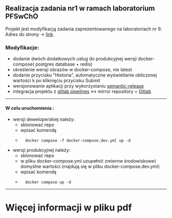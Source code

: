 ## Realizacja zadania nr1 w ramach laboratorium PFSwChO

Projekt jest modyfikacją zadania zaprezentowanego na laboratoriach nr 9.
Adres do strony -> [link](http://129.159.252.127/).

### Modyfikacje:

- dodanie dwóch dodatkowych usług do produkcyjnej wersji docker-compose( postgres database + redis)
- określenie wersji obrazów w docker-compose, nie latest
- dodanie przycisku "Historia", automatyczne wyświetlanie obliczonej wartości k po kliknięciu przycisku Submit
- wersjonowanie aplikacji przy wykorzystaniu [semantic-release](https://github.com/semantic-release/semantic-release)
- integracja projektu z [gitlab pipelines](https://docs.gitlab.com/ee/ci/pipelines/) <-> mirror repository = [Gitlab](https://gitlab.com/PrzemyslawRodzik/fibService)

---

#### W celu uruchomienia :

- wersji deweloperskiej należy:
  - sklonować repo
  - wpisać komendę
  - ```
      docker compose -f docker-compose.dev.yml up -d
    ```
- wersji produkcyjnej należy:
  - sklonować repo
  - w pliku docker-compose.yml uzupełnić zmienne środowiskowe( domyślne wartości znajdują się w pliku docker-compose.dev.yml)
  - wpisać komendę
  - ```
      docker compose up -d
    ```

---

# Więcej informacji w pliku pdf

